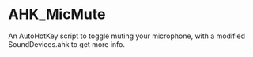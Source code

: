 # AHK_MicMute
An AutoHotKey script to toggle muting your microphone, with a modified SoundDevices.ahk to get more info.
